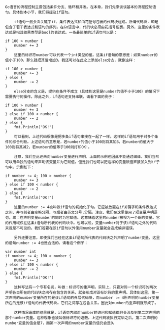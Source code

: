     Go语言的流程控制主要包括条件分支、循环和并发。在本章，我们先来谈谈基本的流程控制语句。具体到本小节，我们将提及if语句。

        if语句一般会由关键字if、条件表达式和由花括号包裹的代码块组成。所谓代码块，即是包含了若干表达式和语句的序列。在Go语言中，代码块必须由花括号包裹。另外，这里的条件表达式是指其结果类型是bool的表达式。一条最简单的if语句可以是：

    if 100 > number { 
        number += 3
    }
        这里的标识符number可以代表一个int类型的值。这条if语句的意思是：如果number的值小于100，那么就把其值增加3。我还可以在此之上添加else分支，就像这样：

    if 100 > number {
        number += 3
    } else {
        number -= 2
    }
        else分支的含义是，提供在条件不成立（具体到这里是number的值不小于100）的情况下需要执行的操作。除此之外，if语句还支持串联。请看下面的例子：  

    if 100 > number {
        number += 3
    } else if 100 < number {
        number -= 2
    } else {
        fmt.Println("OK!")
    }   
        可以看到，上述代码很像是把多条if语句串接在一起了一样。这样的if语句用于对多个条件的综合判断。上述语句的意思是，若number的值小于100则将其加3，若number的值大于100则将其减2，若number的值等于100则打印OK!。
    
        注意，我们至此还未对number变量进行声明。上面的示例也因此不能通过编译。我们当然可以用单独的语句来声明该变量并为它赋值。但是我们也可以把这样的变量赋值直接加入到if子句中。示例如下：

    if number := 4; 100 > number {
        number += 3
    } else if 100 < number {
        number -= 2
    } else {
        fmt.Println("OK!")
    }   
        这里的number := 4被叫做if语句的初始化子句。它应被放置在if关键字和条件表达式之间，并与前者由空格分隔、与后者由英文分号;分隔。注意，我们在这里使用了短变量声明语句，即：在声明变量number的同时为它赋值。这意味着这里的number被视为一个新的变量。它的作用域仅在这条i语句所代表的代码块中。也可以说，变量number对于该if语句之外的代码来说是不可见的。我们若要在该if语句以外使用number变量就会造成编译错误。
    
        另外还要注意，即使我们已经在这条if语句所代表的代码块之外声明了number变量，这里的语句number := 4也是合法的。请看这个例子：

    var number int
    if number := 4; 100 > number {
        number += 3
    } else if 100 < number {
        number -= 2
    } else {
        fmt.Println("OK!")
    }
        这种写法有一个专有名词，叫做：标识符的重声明。实际上，只要对同一个标识符的两次声明各自所在的代码块之间存在包含的关系，就会形成对该标识符的重声明。具体到这里，第一次声明的number变量所在的是该if语句的外层代码块，而number := 4所声明的number变量所在的是该if语句的代表代码块。它们之间存在包含关系。因此对number的重声明就形成了。
    
        这种情况造成的结果就是，if语句内部对number的访问和赋值都只会涉及到第二次声明的那个number变量。这种现象也被叫做标识符的遮蔽。上述代码被执行完毕之后，第二次声明的number变量的值会是7，而第一次声明的number变量的值仍会是0。